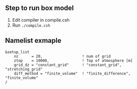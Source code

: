 ## Step to run box model
1. Edit compiler in compile.csh
2. Run `./compile.csh`

## Namelist exmaple
```
&setup_list
    nz      = 20,                  ! num of grid
    ztop    = 10000,               ! Top of atmosphere [m]
    grid_dz = "constant_grid"      ! "constant_grid", "stretching_grid"
    diff_method = "finite_volume"  ! "finite_difference", "finite_volume"
/
```
